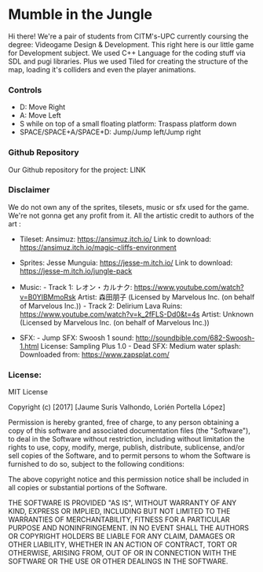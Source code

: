 # Mumble in the Jungle

Hi there! We're a pair of students from CITM's-UPC currently coursing the degree: Videogame Design & Development.
This right here is our little game for Development subject. We used C++ Language for the coding stuff via SDL and pugi libraries. Plus we used Tiled for creating the structure of the map, loading it's colliders and even the player animations.

### Controls

* D: Move Right
* A: Move Left
* S while on top of a small floating platform: Traspass platform down
* SPACE/SPACE+A/SPACE+D: Jump/Jump left/Jump right

### Github Repository

Our Github repository for the project:
LINK

### Disclaimer

We do not own any of the sprites, tilesets, music or sfx used for the game. We're not gonna get any profit from it. All the artistic credit to authors of the art :

* Tileset: Ansimuz: https://ansimuz.itch.io/
           Link to download: https://ansimuz.itch.io/magic-cliffs-environment
   
* Sprites: Jesse Munguia: https://jesse-m.itch.io/
            Link to download: https://jesse-m.itch.io/jungle-pack
            
* Music:
          - Track 1: レオン・カルナク: https://www.youtube.com/watch?v=B0YIBMmoRsk
                     Artist: 森田朋子 (Licensed by Marvelous Inc. (on behalf of Marvelous Inc.))
          - Track 2: Delirium Lava Ruins: https://www.youtube.com/watch?v=k_2fFLS-Dd0&t=4s
                     Artist: Unknown (Licensed by Marvelous Inc. (on behalf of Marvelous Inc.))
                
* SFX:
          - Jump SFX: Swoosh 1 sound: http://soundbible.com/682-Swoosh-1.html
                      License: Sampling Plus 1.0
          - Dead SFX: Medium water splash: Downloaded from: https://www.zapsplat.com/
          
### License:

MIT License

Copyright (c) [2017] [Jaume Surís Valhondo, Lorién Portella López]

Permission is hereby granted, free of charge, to any person obtaining a copy
of this software and associated documentation files (the "Software"), to deal
in the Software without restriction, including without limitation the rights
to use, copy, modify, merge, publish, distribute, sublicense, and/or sell
copies of the Software, and to permit persons to whom the Software is
furnished to do so, subject to the following conditions:

The above copyright notice and this permission notice shall be included in all
copies or substantial portions of the Software.

THE SOFTWARE IS PROVIDED "AS IS", WITHOUT WARRANTY OF ANY KIND, EXPRESS OR
IMPLIED, INCLUDING BUT NOT LIMITED TO THE WARRANTIES OF MERCHANTABILITY,
FITNESS FOR A PARTICULAR PURPOSE AND NONINFRINGEMENT. IN NO EVENT SHALL THE
AUTHORS OR COPYRIGHT HOLDERS BE LIABLE FOR ANY CLAIM, DAMAGES OR OTHER
LIABILITY, WHETHER IN AN ACTION OF CONTRACT, TORT OR OTHERWISE, ARISING FROM,
OUT OF OR IN CONNECTION WITH THE SOFTWARE OR THE USE OR OTHER DEALINGS IN THE
SOFTWARE.
           
